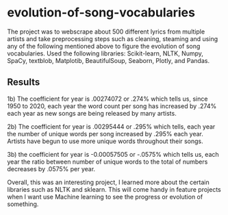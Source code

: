 # evolution-of-song-vocabularies
The project was to webscrape about 500 different lyrics from multiple artists and take preprocessing steps such as cleaning, steaming and using any of the following mentioned above to figure the evolution of song vocabularies. Used the following libraries: Scikit-learn, NLTK, Numpy, SpaCy, textblob, Matplotib, BeautifulSoup, Seaborn, Plotly, and Pandas.



Results 
-----------------------------------
1b) The coefficient for year is .00274072 or .274% which tells us, since 1950 to 2020, each year the word 
count per song has increased by .274% each year as new songs are being released by many artists. 


2b) The coefficient for year is .00295444 or .295% which tells, each year the number of unique words
per song increased by .295% each year. Artists have begun to use more unique words throughout their
songs.


3b) the coefficient for year is -0.00057505 or -.0575% which tells us, each year the ratio between
number of unique words to the total of numbers decreases by .0575% per year.


Overall, this was an interesting project, I learned more about the certain libraries such as NLTK and
sklearn. This will come handy in feature projects when I want use Machine learning to see the progress
or evolution of something.
